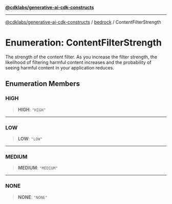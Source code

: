 [**@cdklabs/generative-ai-cdk-constructs**](../../../../README.md)

***

[@cdklabs/generative-ai-cdk-constructs](../../../../README.md) / [bedrock](../README.md) / ContentFilterStrength

# Enumeration: ContentFilterStrength

The strength of the content filter. As you increase the filter strength,
the likelihood of filtering harmful content increases and the probability
of seeing harmful content in your application reduces.

## Enumeration Members

### HIGH

> **HIGH**: `"HIGH"`

***

### LOW

> **LOW**: `"LOW"`

***

### MEDIUM

> **MEDIUM**: `"MEDIUM"`

***

### NONE

> **NONE**: `"NONE"`
